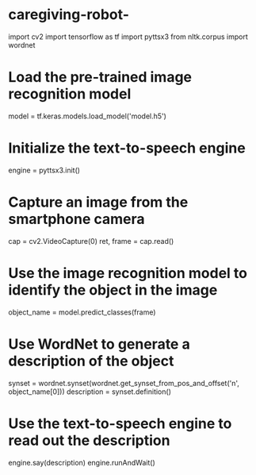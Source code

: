 # caregiving-robot-
import cv2
import tensorflow as tf
import pyttsx3
from nltk.corpus import wordnet

# Load the pre-trained image recognition model
model = tf.keras.models.load_model('model.h5')

# Initialize the text-to-speech engine
engine = pyttsx3.init()

# Capture an image from the smartphone camera
cap = cv2.VideoCapture(0)
ret, frame = cap.read()

# Use the image recognition model to identify the object in the image
object_name = model.predict_classes(frame)

# Use WordNet to generate a description of the object
synset = wordnet.synset(wordnet.get_synset_from_pos_and_offset('n', object_name[0]))
description = synset.definition()

# Use the text-to-speech engine to read out the description
engine.say(description)
engine.runAndWait()
